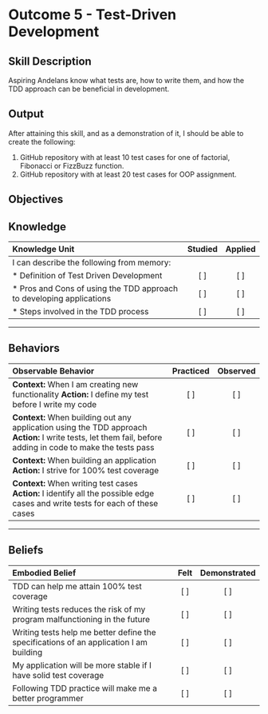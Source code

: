 # Outcome 5 - Test-Driven Development

**Skill Description**
----------
Aspiring Andelans  know what tests are, how to write them, and how the TDD approach can be beneficial in development.


**Output**
----------
After attaining this skill, and as a demonstration of it, I should be able to create the following:

1. GitHub repository with at least 10 test cases for one of factorial, Fibonacci or FizzBuzz function.
2. GitHub repository with at least 20 test cases for OOP assignment.


**Objectives**
----------

## **Knowledge**


| Knowledge Unit   |      Studied      | Applied |
|:-------------|:------------------:|:--------:|
| I can describe the following from memory: | | |
| * Definition of Test Driven Development | [ ] | [ ]  |
| * Pros and Cons of using the TDD approach to developing applications |   [ ]   |   [ ] |
| * Steps involved in the TDD process | [ ] |    [ ] |


----------


## **Behaviors**


| Observable Behavior   |      Practiced      | Observed |
|:-------------|:------------------:|:--------:|
| **Context:** When I am creating new functionality **Action:** I define my test before I write my code | [ ] | [ ]  |
| **Context:** When building out any application using the TDD approach **Action:** I write tests, let them fail, before adding in code to make the tests pass |   [ ]   |   [ ] |
| **Context:** When building an application **Action:** I strive for 100% test coverage | [ ] |    [ ] |
| **Context:** When writing test cases **Action:** I identify all the possible edge cases and write tests for each of these cases | [ ] |    [ ] |

----------


## **Beliefs**


| Embodied Belief   |      Felt      | Demonstrated |
|:-------------|:------------------:|:--------:|
| TDD can help me attain 100% test coverage | [ ] | [ ] |
| Writing tests reduces the risk of my program malfunctioning in the future | [ ] | [ ] |
| Writing tests help me better define the specifications of an application I am building | [ ] | [ ] |
| My application will be more stable if I have solid test coverage | [ ] | [ ] |
| Following TDD practice will make me a better programmer | [ ] | [ ] |
